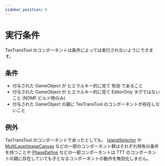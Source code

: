 ```yaml
---
sidebar_position: 0
---
```


# 実行条件

TexTransTool のコンポーネントは条件によっては実行されないようにできます。

## 条件

- 付与された GameObject が ヒエラルキー的に見て 有効 であること
- 付与された GameObject が ヒエラルキー的に見て EditorOnly タグではないこと (NDMF ビルド時のみ)
- 付与された GameObject の親に TexTransTool のコンポーネントが存在しないこと

## 例外

TexTransTool のコンポーネントであったとしても、 [IslandSelector](/docs/Reference/IslandSelector) や [MultiLayerImageCanvas](/docs/Reference/MultiLayerImageCanvas) などの一部のコンポーネント群はそれぞれ特有の条件を持つことや [PhaseDefine](/docs/Reference/GroupComponent/PhaseDefine) などの一部コンポーネントは TTT のコンポーネントの親に存在していても子となるコンポーネントの動作を無効化しません。
